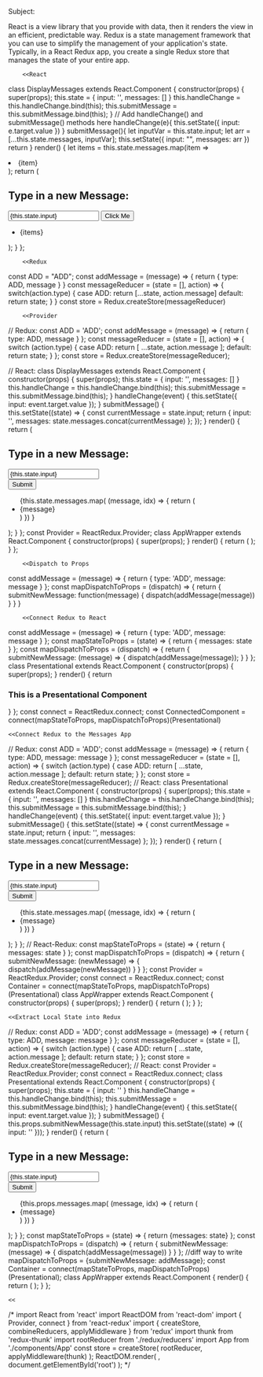 Subject:

React is a view library that you provide with data, 
then it renders the view in an efficient, predictable way. 
Redux is a state management framework that you can use to simplify 
the management of your application's state. 
Typically, in a React Redux app, you create a single Redux store 
that manages the state of your entire app.

        <<React
class DisplayMessages extends React.Component {
  constructor(props) {
    super(props);
    this.state = {
      input: '',
      messages: []
    }
    this.handleChange = this.handleChange.bind(this);
    this.submitMessage = this.submitMessage.bind(this);
  }
  // Add handleChange() and submitMessage() methods here
  handleChange(e){
    this.setState({
      input: e.target.value
    })
  }
  submitMessage(){
    let inputVar = this.state.input;
    let arr = [...this.state.messages, inputVar];
    this.setState({
      input: "",
      messages: arr
    })
    return
  }
  render() {
    let items = this.state.messages.map(item => <li>{item}</li>);
    return (
      <div>
        <h2>Type in a new Message:</h2>
        <input onChange={this.handleChange} value={this.state.input}></input>
        <button onClick={this.submitMessage}>Click Me</button>
        <ul>
          <li>{items}</li>
        </ul>
      </div>
    );
  }
};

        <<Redux
const ADD = "ADD";
const addMessage = (message) => {
  return {
    type: ADD,
    message
  }
}
const messageReducer = (state = [], action) => {
  switch(action.type) {
      case ADD:
        return [...state, action.message]
      default:
        return state;
    }
}
const store = Redux.createStore(messageReducer)

        <<Provider
// Redux:
const ADD = 'ADD';
const addMessage = (message) => {
  return {
    type: ADD,
    message
  }
};
const messageReducer = (state = [], action) => {
  switch (action.type) {
    case ADD:
      return [
        ...state,
        action.message
      ];
    default:
      return state;
  }
};
const store = Redux.createStore(messageReducer);

// React:
class DisplayMessages extends React.Component {
  constructor(props) {
    super(props);
    this.state = {
      input: '',
      messages: []
    }
    this.handleChange = this.handleChange.bind(this);
    this.submitMessage = this.submitMessage.bind(this);
  }
  handleChange(event) {
    this.setState({
      input: event.target.value
    });
  }
  submitMessage() {  
    this.setState((state) => {
      const currentMessage = state.input;
      return {
        input: '',
        messages: state.messages.concat(currentMessage)
      };
    });
  }
  render() {
    return (
      <div>
        <h2>Type in a new Message:</h2>
        <input
          value={this.state.input}
          onChange={this.handleChange}/><br/>
        <button onClick={this.submitMessage}>Submit</button>
        <ul>
          {this.state.messages.map( (message, idx) => {
              return (
                 <li key={idx}>{message}</li>
              )
            })
          }
        </ul>
      </div>
    );
  }
};
const Provider = ReactRedux.Provider;
class AppWrapper extends React.Component {
  constructor(props) {
    super(props);
  }
  render() {
    return (
      <Provider store={store}>
        <DisplayMessages/>
      </Provider>
    );
  }
};


        <<Dispatch to Props
const addMessage = (message) => {
  return {
    type: 'ADD',
    message: message
  }
};
const mapDispatchToProps = (dispatch) => {
  return {
    submitNewMessage: function(message) {
      dispatch(addMessage(message))
    }
  }
}


        <<Connect Redux to React
const addMessage = (message) => {
  return {
    type: 'ADD',
    message: message
  }
};
const mapStateToProps = (state) => {
  return {
    messages: state
  }
};
const mapDispatchToProps = (dispatch) => {
  return {
    submitNewMessage: (message) => {
      dispatch(addMessage(message));
    }
  }
};
class Presentational extends React.Component {
  constructor(props) {
    super(props);
  }
  render() {
    return <h3>This is a Presentational Component</h3>
  }
};
const connect = ReactRedux.connect;
const ConnectedComponent = connect(mapStateToProps, mapDispatchToProps)(Presentational)

    <<Connect Redux to the Messages App
// Redux:
const ADD = 'ADD';
const addMessage = (message) => {
  return {
    type: ADD,
    message: message
  }
};
const messageReducer = (state = [], action) => {
  switch (action.type) {
    case ADD:
      return [
        ...state,
        action.message
      ];
    default:
      return state;
  }
};
const store = Redux.createStore(messageReducer);
// React:
class Presentational extends React.Component {
  constructor(props) {
    super(props);
    this.state = {
      input: '',
      messages: []
    }
    this.handleChange = this.handleChange.bind(this);
    this.submitMessage = this.submitMessage.bind(this);
  }
  handleChange(event) {
    this.setState({
      input: event.target.value
    });
  }
  submitMessage() {
    this.setState((state) => {
      const currentMessage = state.input;
      return {
        input: '',
        messages: state.messages.concat(currentMessage)
      };
    });
  }
  render() {
    return (
      <div>
        <h2>Type in a new Message:</h2>
        <input
          value={this.state.input}
          onChange={this.handleChange}/><br/>
        <button onClick={this.submitMessage}>Submit</button>
        <ul>
          {this.state.messages.map( (message, idx) => {
              return (
                 <li key={idx}>{message}</li>
              )
            })
          }
        </ul>
      </div>
    );
  }
};
// React-Redux:
const mapStateToProps = (state) => {
  return { messages: state }
};
const mapDispatchToProps = (dispatch) => {
  return {
    submitNewMessage: (newMessage) => {
       dispatch(addMessage(newMessage))
    }
  }
};
const Provider = ReactRedux.Provider;
const connect = ReactRedux.connect;
const Container = connect(mapStateToProps, mapDispatchToProps)(Presentational)
class AppWrapper extends React.Component {
  constructor(props) {
    super(props);
  }
  render() {
    return (
      <Provider store={store}>
        <Container/>
      </Provider>
      );
  }
};

    <<Extract Local State into Redux
// Redux:
const ADD = 'ADD';
const addMessage = (message) => {
  return {
    type: ADD,
    message: message
  }
};
const messageReducer = (state = [], action) => {
  switch (action.type) {
    case ADD:
      return [
        ...state,
        action.message
      ];
    default:
      return state;
  }
};
const store = Redux.createStore(messageReducer);
// React:
const Provider = ReactRedux.Provider;
const connect = ReactRedux.connect;
class Presentational extends React.Component {
  constructor(props) {
    super(props);
    this.state = {
      input: ''
    }
    this.handleChange = this.handleChange.bind(this);
    this.submitMessage = this.submitMessage.bind(this);
  }
  handleChange(event) {
    this.setState({
      input: event.target.value
    });
  }
  submitMessage() {
    this.props.submitNewMessage(this.state.input)
    this.setState((state) => ({
      input: ''
    }));
  }
  render() {
    return (
      <div>
        <h2>Type in a new Message:</h2>
        <input
          value={this.state.input}
          onChange={this.handleChange}/><br/>
        <button onClick={this.submitMessage}>Submit</button>
        <ul>
          {this.props.messages.map( (message, idx) => {
              return (
                 <li key={idx}>{message}</li>
              )
            })
          }
        </ul>
      </div>
    );
  }
};
const mapStateToProps = (state) => {
  return {messages: state}
};
const mapDispatchToProps = (dispatch) => {
  return {
    submitNewMessage: (message) => {
      dispatch(addMessage(message))
    }
  }
};
  //diff way to write mapDispatchToProps = {submitNewMessage: addMessage};
const Container = connect(mapStateToProps, mapDispatchToProps)(Presentational);
class AppWrapper extends React.Component {
  render() {
    return (
      <Provider store={store}>
        <Container/>
      </Provider>
    );
  }
};

    <<  
/*
import React from 'react'
import ReactDOM from 'react-dom'
import { Provider, connect } from 'react-redux'
import { createStore, combineReducers, applyMiddleware } from 'redux'
import thunk from 'redux-thunk'
import rootReducer from './redux/reducers'
import App from './components/App'
const store = createStore(
  rootReducer,
  applyMiddleware(thunk)
);
ReactDOM.render(
  <Provider store={store}>
    <App/>
  </Provider>,
  document.getElementById('root')
);
*/


